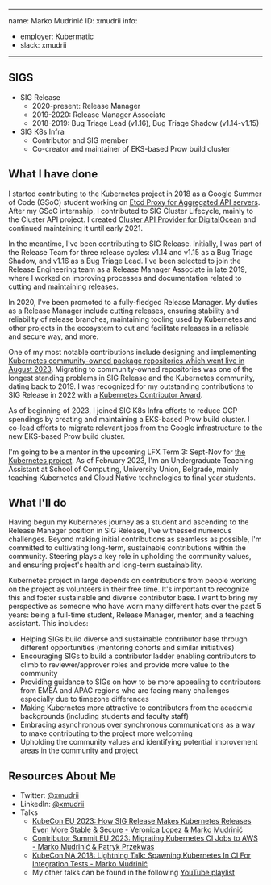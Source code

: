 -------------------------------------------------------------
name: Marko Mudrinić
ID: xmudrii
info:
  - employer: Kubermatic
  - slack: xmudrii
-------------------------------------------------------------

## SIGS

- SIG Release
  - 2020-present: Release Manager
  - 2019-2020: Release Manager Associate
  - 2018-2019: Bug Triage Lead (v1.16), Bug Triage Shadow (v1.14-v1.15)
- SIG K8s Infra
  - Contributor and SIG member
  - Co-creator and maintainer of EKS-based Prow build cluster

## What I have done

I started contributing to the Kubernetes project in 2018 as a Google Summer of Code (GSoC) student working on [Etcd Proxy for Aggregated API servers](https://github.com/xmudrii/etcdproxy-controller). After my GSoC internship, I contributed to SIG Cluster Lifecycle, mainly to the Cluster API project. I created [Cluster API Provider for DigitalOcean](https://github.com/kubernetes-sigs/cluster-api-provider-digitalocean) and continued maintaining it until early 2021.

In the meantime, I've been contributing to SIG Release. Initially, I was part of the Release Team for three release cycles: v1.14 and v1.15 as a Bug Triage Shadow, and v1.16 as a Bug Triage Lead. I've been selected to join the Release Engineering team as a Release Manager Associate in late 2019, where I worked on improving processes and documentation related to cutting and maintaining releases. 

In 2020, I've been promoted to a fully-fledged Release Manager. My duties as a Release Manager include cutting releases, ensuring stability and reliability of release branches, maintaining tooling used by Kubernetes and other projects in the ecosystem to cut and facilitate releases in a reliable and secure way, and more.

One of my most notable contributions include designing and implementing [Kubernetes community-owned package repositories which went live in August 2023](https://kubernetes.io/blog/2023/08/15/pkgs-k8s-io-introduction/). Migrating to community-owned repositories was one of the longest standing problems in SIG Release and the Kubernetes community, dating back to 2019. I was recognized for my outstanding contributions to SIG Release in 2022 with a [Kubernetes Contributor Award](https://www.kubernetes.dev/community/awards/2022/#release).

As of beginning of 2023, I joined SIG K8s Infra efforts to reduce GCP spendings by creating and maintaining a EKS-based Prow build cluster. I co-lead efforts to migrate relevant jobs from the Google infrastructure to the new EKS-based Prow build cluster.

I'm going to be a mentor in the upcoming LFX Term 3: Sept-Nov for [the Kubernetes project](https://mentorship.lfx.linuxfoundation.org/project/47f53d22-ff5c-4479-b701-3ca3dbc7df0a). As of February 2023, I'm an Undergraduate Teaching Assistant at School of Computing, University Union, Belgrade, mainly teaching Kubernetes and Cloud Native technologies to final year students.

## What I'll do

Having begun my Kubernetes journey as a student and ascending to the Release Manager position in SIG Release, I've witnessed numerous challenges. Beyond making initial contributions as seamless as possible, I'm committed to cultivating long-term, sustainable contributions within the community. Steering plays a key role in upholding the community values, and ensuring project's health and long-term sustainability.

Kubernetes project in large depends on contributions from people working on the project as volunteers in their free time. It's important to recognize this and foster sustainable and diverse contributor base. I want to bring my perspective as someone who have worn many different hats over the past 5 years: being a full-time student, Release Manager, mentor, and a teaching assistant. This includes:

- Helping SIGs build diverse and sustainable contributor base through different opportunities (mentoring cohorts and similar initiatives)
- Encouraging SIGs to build a contributor ladder enabling contributors to climb to reviewer/approver roles and provide more value to the community
- Providing guidance to SIGs on how to be more appealing to contributors from EMEA and APAC regions who are facing many challenges especially due to timezone differences
- Making Kubernetes more attractive to contributors from the academia backgrounds (including students and faculty staff)
- Embracing asynchronous over synchronous communications as a way to make contributing to the project more welcoming
- Upholding the community values and identifying potential improvement areas in the community and project

## Resources About Me

- Twitter: [@xmudrii](https://twitter.com/xmudrii)
- LinkedIn: [@xmudrii](https://linkedin.com/in/xmudrii/)
- Talks
  - [KubeCon EU 2023: How SIG Release Makes Kubernetes Releases Even More Stable & Secure - Veronica Lopez & Marko Mudrinić](https://youtu.be/AP9G5Jtn9y4)
  - [Contributor Summit EU 2023: Migrating Kubernetes CI Jobs to AWS - Marko Mudrinić & Patryk Przekwas](https://youtu.be/xEADvrgi1ek)
  - [KubeCon NA 2018: Lightning Talk: Spawning Kubernetes In CI For Integration Tests - Marko Mudrinić](https://youtu.be/ZiJn7olAS1M)
  - My other talks can be found in the following [YouTube playlist](https://youtube.com/playlist?list=PLvNBqHHXyMOBufmiuBrIQvtgOp3smF1Jx&si=VgyVGNO4HVFa6d16)
